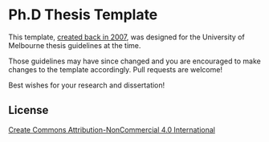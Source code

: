 # Ph.D Thesis Template

This template, [created back in 2007](https://www.jpap.org/blog/2007/07/phd-thesis-template/), was designed for the University of Melbourne thesis guidelines at the time.

Those guidelines may have since changed and you are encouraged to make changes to the template accordingly.  Pull requests are welcome!

Best wishes for your research and dissertation!

## License

[Create Commons Attribution-NonCommercial 4.0 International](https://creativecommons.org/licenses/by-nc/4.0/)
